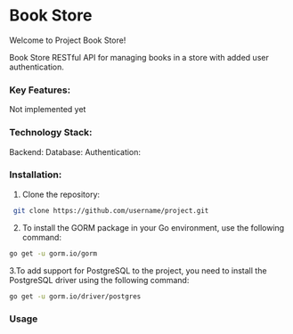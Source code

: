# Book Store

Welcome to Project Book Store!

Book Store RESTful API for managing books in a store with added user authentication.

### Key Features:
Not implemented yet

### Technology Stack:
Backend:
Database:
Authentication:

### Installation:
1. Clone the repository:
```Bash
 git clone https://github.com/username/project.git
```
2. To install the GORM package in your Go environment, use the following command:
```Bash
go get -u gorm.io/gorm
```
3.To add support for PostgreSQL to the project, you need to install the PostgreSQL driver using the following command:
```Bash
go get -u gorm.io/driver/postgres
```

### Usage
